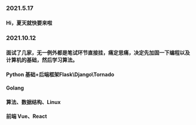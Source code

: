 ### 2021.5.17
 
 #### Hi，夏天就快要来啦
 
 ### 2021.10.12
 #### 面试了几家，无一例外都是笔试环节直接挂，痛定思痛，决定先加固一下编程以及计算机的基础，然后学习算法。
 #### Python  基础+后端框架Flask\Django\Tornado
 #### Golang
 #### 算法、数据结构、Linux
 #### 前端 Vue、React





<!--
**WaldinsamKeit/WaldinsamKeit** is a ✨ _special_ ✨ repository because its `README.md` (this file) appears on your GitHub profile.

Here are some ideas to get you started:

- 🔭 I’m currently working on ...
- 🌱 I’m currently learning ...
- 👯 I’m looking to collaborate on ...
- 🤔 I’m looking for help with ...
- 💬 Ask me about ...
- 📫 How to reach me: ...
- 😄 Pronouns: ...
- ⚡ Fun fact: ...
-->
